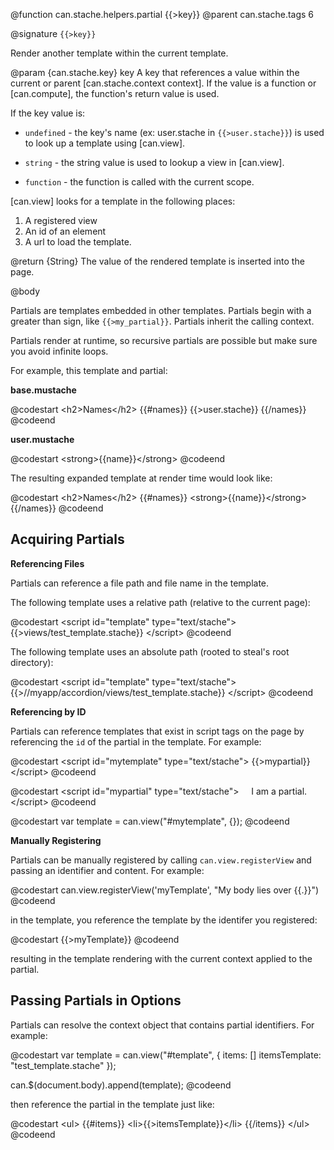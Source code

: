@function can.stache.helpers.partial {{>key}}
@parent can.stache.tags 6

@signature `{{>key}}`

Render another template within the current template.

@param {can.stache.key} key A key that references a value within the current or parent 
[can.stache.context context]. If the value is a function or [can.compute], the 
function's return value is used.

If the key value is:

 - `undefined` - the key's name (ex: user.stache in `{{>user.stache}}`) is used to
   look up a template using [can.view].

 - `string` - the string value is used to lookup a view in [can.view].

 - `function` - the function is called with the current scope.

[can.view] looks for a template in the following places:

1. A registered view
2. An id of an element
3. A url to load the template.

@return {String} The value of the rendered template is inserted into
the page.


@body

Partials are templates embedded in other templates.  Partials begin with a greater than sign, like `{{>my_partial}}`.  Partials inherit the calling context.  

Partials render at runtime, so recursive partials are possible but make sure you avoid infinite loops.

For example, this template and partial:

__base.mustache__

@codestart
&lt;h2>Names&lt;/h2>
{{#names}}
	{{>user.stache}}
{{/names}}
@codeend

__user.mustache__

@codestart
&lt;strong>{{name}}&lt;/strong>
@codeend

The resulting expanded template at render time would look like:

@codestart
&lt;h2>Names&lt;/h2>
{{#names}}
	&lt;strong>{{name}}&lt;/strong>
{{/names}}
@codeend

## Acquiring Partials

__Referencing Files__

Partials can reference a file path and file name in the template.

The following template uses a relative path (relative to the current page):

@codestart
&lt;script id="template" type="text/stache">
	{{>views/test_template.stache}}
&lt;/script>
@codeend

The following template uses an absolute path (rooted to steal's root directory):

@codestart
&lt;script id="template" type="text/stache">
	{{>//myapp/accordion/views/test_template.stache}}
&lt;/script>
@codeend

__Referencing by ID__

Partials can reference templates that exist in script tags on the page by 
referencing the `id` of the partial in the template.  For example:

@codestart
&lt;script id="mytemplate" type="text/stache">
	{{>mypartial}}
&lt;/script>
@codeend

@codestart
&lt;script id="mypartial" type="text/stache">
   	I am a partial.
&lt;/script>
@codeend

@codestart
var template = can.view("#mytemplate", {});
@codeend

__Manually Registering__

Partials can be manually registered by calling `can.view.registerView` 
and passing an identifier and content.  For example:

@codestart
can.view.registerView('myTemplate', "My body lies over {{.}}")
@codeend

in the template, you reference the template by the identifer you registered:

@codestart
{{>myTemplate}}
@codeend

resulting in the template rendering with the current context applied to the partial.

## Passing Partials in Options

Partials can resolve the context object that contains partial identifiers.
For example:

@codestart
var template = can.view("#template", { 
	items: []
	itemsTemplate: "test_template.stache" 
});

can.$(document.body).append(template);
@codeend

then reference the partial in the template just like:

@codestart
&lt;ul>
{{#items}}
	&lt;li>{{>itemsTemplate}}&lt;/li>
{{/items}}
&lt;/ul>
@codeend

